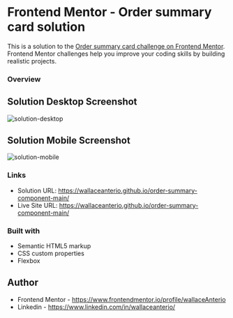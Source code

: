 # Frontend Mentor - Order summary card solution

This is a solution to the [Order summary card challenge on Frontend Mentor](https://www.frontendmentor.io/challenges/order-summary-component-QlPmajDUj). Frontend Mentor challenges help you improve your coding skills by building realistic projects. 

### Overview
## Solution Desktop Screenshot

![solution-desktop](https://user-images.githubusercontent.com/54643137/165827732-eff19a25-4a35-44fe-a76c-539e1186fa94.png)


## Solution Mobile Screenshot
![solution-mobile](https://user-images.githubusercontent.com/54643137/165824746-ffdd8b8d-3952-4ae6-9a86-a34aa462eb1f.png)


### Links

- Solution URL: https://wallaceanterio.github.io/order-summary-component-main/
- Live Site URL: https://wallaceanterio.github.io/order-summary-component-main/

### Built with
- Semantic HTML5 markup
- CSS custom properties
- Flexbox
## Author

- Frontend Mentor - https://www.frontendmentor.io/profile/wallaceAnterio
- Linkedin - https://www.linkedin.com/in/wallaceanterio/
